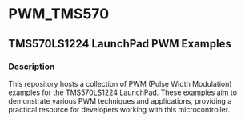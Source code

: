 # PWM_TMS570

## TMS570LS1224 LaunchPad PWM Examples
### Description
This repository hosts a collection of PWM (Pulse Width Modulation) examples for the TMS570LS1224 LaunchPad. These examples aim to demonstrate various PWM techniques and applications, providing a practical resource for developers working with this microcontroller.
